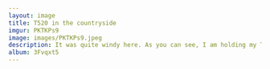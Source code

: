 ```yaml
---
layout: image
title: T520 in the countryside
imgur: PKTKPs9
image: images/PKTKPs9.jpeg
description: It was quite windy here. As you can see, I am holding my ThinkPad to keep it from falling and damaging the rock, as it is part of a Neolithic tomb and it would be very unfortunate if it were harmed by my laptop.
album: 3Fvqxt5
---
```



